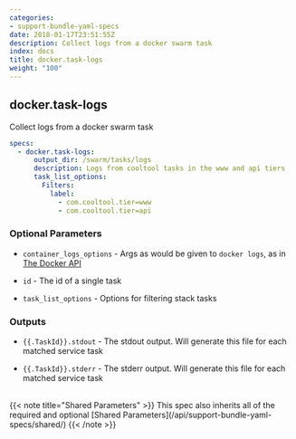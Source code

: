 ```yaml
---
categories:
- support-bundle-yaml-specs
date: 2018-01-17T23:51:55Z
description: Collect logs from a docker swarm task
index: docs
title: docker.task-logs
weight: "100"
---
```


## docker.task-logs

Collect logs from a docker swarm task


```yaml
specs:
  - docker.task-logs:
      output_dir: /swarm/tasks/logs
      description: Logs from cooltool tasks in the www and api tiers
      task_list_options:
        Filters:
          label:
            - com.cooltool.tier=www
            - com.cooltool.tier=api
```

    
### Optional Parameters


- `container_logs_options` - Args as would be given to `docker logs`, as in [The Docker API](https://github.com/moby/moby/blob/master/api/types/client.go#L73)


- `id` - The id of a single task


- `task_list_options` - Options for filtering stack tasks


    
### Outputs


- `{{.TaskId}}.stdout` - The stdout output. Will generate this file for each matched service task

- `{{.TaskId}}.stderr` - The stderr output. Will generate this file for each matched service task

    
<br>
{{< note title="Shared Parameters" >}}
This spec also inherits all of the required and optional [Shared Parameters](/api/support-bundle-yaml-specs/shared/)
{{< /note >}}
    
    